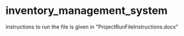 # inventory_management_system
instructions to run the file is given in "ProjectRunFileInstructions.docx"
